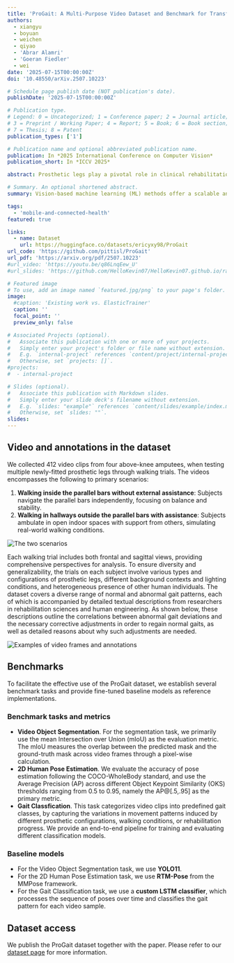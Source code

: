 ```yaml
---
title: 'ProGait: A Multi-Purpose Video Dataset and Benchmark for Transfemoral Prosthesis Users'
authors:
  - xiangyu
  - boyuan
  - weichen
  - qiyao
  - 'Abrar Alamri'
  - 'Goeran Fiedler'
  - wei
date: '2025-07-15T00:00:00Z'
doi: '10.48550/arXiv.2507.10223'

# Schedule page publish date (NOT publication's date).
publishDate: '2025-07-15T00:00:00Z'

# Publication type.
# Legend: 0 = Uncategorized; 1 = Conference paper; 2 = Journal article;
# 3 = Preprint / Working Paper; 4 = Report; 5 = Book; 6 = Book section;
# 7 = Thesis; 8 = Patent
publication_types: ['1']

# Publication name and optional abbreviated publication name.
publication: In *2025 International Conference on Computer Vision*
publication_short: In *ICCV 2025*

abstract: Prosthetic legs play a pivotal role in clinical rehabilitation, allowing individuals with lower-limb amputations the ability to regain mobility and improve their quality of life. Gait analysis is fundamental for optimizing prosthesis design and alignment, directly impacting the mobility and life quality of individuals with lower-limb amputations. Vision-based machine learning (ML) methods offer a scalable and non-invasive solution to gait analysis, but face challenges in correctly detecting and analyzing prosthesis, due to their unique appearances and new movement patterns. In this paper, we aim to bridge this gap by introducing a multi-purpose dataset, namely ProGait, to support multiple vision tasks including Video Object Segmentation, 2D Human Pose Estimation, and Gait Analysis (GA). ProGait provides 412 video clips from four above-knee amputees when testing multiple newly-fitted prosthetic legs through walking trials, and depicts the presence, contours, poses, and gait patterns of human subjects with transfemoral prosthetic legs. Alongside the dataset itself, we also present benchmark tasks and fine-tuned baseline models to illustrate the practical application and performance of the ProGait dataset. We compared our baseline models against pre-trained vision models, demonstrating improved generalizability when applying the ProGait dataset for prosthesis-specific tasks.

# Summary. An optional shortened abstract.
summary: Vision-based machine learning (ML) methods offer a scalable and non-invasive solution to gait analysis, but face challenges in correctly detecting and analyzing prosthesis, due to their unique appearances and new movement patterns. In this paper, we aim to bridge this gap by introducing a multi-purpose dataset, namely ProGait, to support multiple vision tasks including Video Object Segmentation, 2D Human Pose Estimation, and Gait Analysis (GA). ProGait provides 412 video clips from four above-knee amputees when testing multiple newly-fitted prosthetic legs through walking trials, and depicts the presence, contours, poses, and gait patterns of human subjects with transfemoral prosthetic legs. Alongside the dataset itself, we also present benchmark tasks and fine-tuned baseline models to illustrate the practical application and performance of the ProGait dataset.

tags:
  - 'mobile-and-connected-health'
featured: true

links:
  - name: Dataset
    url: https://huggingface.co/datasets/ericyxy98/ProGait
url_code: 'https://github.com/pittisl/ProGait'
url_pdf: 'https://arxiv.org/pdf/2507.10223'
#url_video: 'https://youtu.be/q86LnqEew_U'
#url_slides: 'https://github.com/HelloKevin07/HelloKevin07.github.io/raw/master/files/ElasticTrainer-slides.pptx'

# Featured image
# To use, add an image named `featured.jpg/png` to your page's folder.
image:
  #caption: 'Existing work vs. ElasticTrainer'
  caption: ''
  focal_point: ''
  preview_only: false

# Associated Projects (optional).
#   Associate this publication with one or more of your projects.
#   Simply enter your project's folder or file name without extension.
#   E.g. `internal-project` references `content/project/internal-project/index.md`.
#   Otherwise, set `projects: []`.
#projects:
#  - internal-project

# Slides (optional).
#   Associate this publication with Markdown slides.
#   Simply enter your slide deck's filename without extension.
#   E.g. `slides: "example"` references `content/slides/example/index.md`.
#   Otherwise, set `slides: ""`.
slides:
---
```


## Video and annotations in the dataset

We collected 412 video clips from four above-knee amputees, when testing multiple newly-fitted prosthetic legs through walking trials. The videos encompasses the following to primary scenarios:

1. **Walking inside the parallel bars without external assistance**: Subjects navigate the parallel bars independently, focusing on balance and stability.
2. **Walking in hallways outside the parallel bars with assistance**: Subjects ambulate in open indoor spaces with support from others, simulating real-world walking conditions.

![The two scenarios](2025-progait/progait-figure3.png)

Each walking trial includes both frontal and sagittal views, providing comprehensive perspectives for analysis. To ensure diversity and generalizability, the trials on each subject involve various types and configurations of prosthetic legs, different background contexts and lighting conditions, and heterogeneous presence of other human individuals. The dataset covers a diverse range of normal and abnormal gait patterns, each of which is accompanied by detailed textual descriptions from researchers in rehabilitation sciences and human engineering. As shown below, these descriptions outline the correlations between abnormal gait deviations and the necessary corrective adjustments in order to regain normal gaits, as well as detailed reasons about why such adjustments are needed.

![Examples of video frames and annotations](2025-progait/progait-dataset-examples.png)

## Benchmarks

To facilitate the effective use of the ProGait dataset, we establish several benchmark tasks and provide fine-tuned baseline models as reference implementations.

### Benchmark tasks and metrics

* **Video Object Segmentation**. For the segmentation task, we primarily use the mean Intersection over Union (mIoU) as the evaluation metric. The mIoU measures the overlap between the predicted mask and the ground-truth mask across video frames through a pixel-wise calculation.
* **2D Human Pose Estimation**. We evaluate the accuracy of pose estimation following the COCO-WholeBody standard, and use the Average Precision (AP) across different Object Keypoint Similarity (OKS) thresholds ranging from 0.5 to 0.95, namely the AP@[.5,.95] as the primary metric.
* **Gait Classfication**. This task categorizes video clips into predefined gait classes, by capturing the variations in movement patterns induced by different prosthetic configurations, walking conditions, or rehabilitation progress. We provide an end-to-end pipeline for training and evaluating different classification models.

### Baseline models

* For the Video Object Segmentation task, we use **YOLO11**.
* For the 2D Human Pose Estimation task, we use **RTM-Pose** from the MMPose framework.
* For the Gait Classification task, we use a **custom LSTM classifier**, which processes the sequence of poses over time and classifies the gait pattern for each video sample.

## Dataset access

We publish the ProGait dataset together with the paper. Please refer to
our [ dataset page](/dataset/#progait) for more information.
